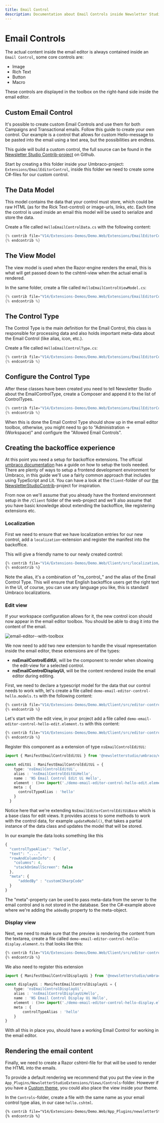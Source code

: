 ```yaml
---
title: Email Control
description: Documentation about Email Controls inside Newsletter Studio
---
```

# Email Controls
The actual content inside the email editor is always contained inside an `Email Control`, some core controls are:

* Image
* Rich Text
* Button
* Macro

These controls are displayed in the toolbox on the right-hand side inside the email editor.

## Custom Email Control
It's possible to create custom Email Controls and use them for both Campaigns and Transactional emails. Follow this guide to create your own control. Our example is a control that allows for custom Hello-message to be pasted into the email using a text area, but the possibilities are endless. 

This guide will build a custom control, the full source can be found in the [Newsletter Studio Contrib-project](https://github.com/enkelmedia/NewsletterStudioContrib) on Github.

Start by creating a this folder inside your Umbraco-project: `Extensions/EmailEditorControl`, inside this folder we need to create some C#-files for our custom control. 

## The Data Model
This model contains the data that your control must store, which could be raw HTML (as for the Rick Text-control) or image-urls, links, etc. Each time the control is used inside an email this model will be used to serialize and store the data.

Create a file called `HelloEmailControlData.cs` with the following content:

```csharp
{% contrib file="V14/Extensions-Demos/Demo.Web/Extensions/EmailEditorControl/HelloEmailControlData.cs" %}
{% endcontrib %}
```

## The View Model
The view model is used when the Razor-engine renders the email, this is what will get passed down to the cshtml-view when the actual email is rendered.

In the same folder, create a file called `HelloEmailControlViewModel.cs`:

```csharp
{% contrib file="V14/Extensions-Demos/Demo.Web/Extensions/EmailEditorControl/HelloEmailControlViewModel.cs" %}
{% endcontrib %}
```

## The Control Type
The Control Type is the main definition for the Email Control, this class is responsible for processing data and also holds important meta-data about the Email Control (like alias, icon, etc.).

Create a file called `HelloEmailControlType.cs`:

```csharp
{% contrib file="V14/Extensions-Demos/Demo.Web/Extensions/EmailEditorControl/HelloEmailControlType.cs" %}
{% endcontrib %}
```

## Configure the Control Type
After these classes have been created you need to tell Newsletter Studio about the EmailControlType, create a Composer and append it to the list of ControlTypes.

```csharp
{% contrib file="V14/Extensions-Demos/Demo.Web/Extensions/EmailEditorControl/HelloEmailControlComposer.cs" %}
{% endcontrib %}
```

When this is done the Email Control Type should show up in the email editor toolbox, otherwise, you might need to go to "Administration -> (Workspace)" and configure the "Allowed Email Controls".

## Creating the backoffice experience

At this point you need a setup for backoffice extensions. The official [umbraco documentation](https://docs.umbraco.com/umbraco-cms/14.latest/customizing/development-flow) has a guide on how to setup the tools needed. There are plenty of ways to setup a frontend development environment for Umbraco, in this guide we'll use a fairly common approach that includes using TypeScript and Lit. You can have a look at the `Client`-folder of our [the NewsletterStudioContrib](https://github.com/enkelmedia/NewsletterStudioContrib)-project for inspiration.

From now on we'll assume that you already have the frontend environment setup in the `/Client` folder of the web-project and we'll also assume that you have basic knowledge about extending the backoffice, like registering extensions etc.

### Localization

First we need to ensure that we have localization entries for our new control, add a `localization`-extension and register the manifest into the backoffice.

This will give a friendly name to our newly created control:

```typescript
{% contrib file="V14/Extensions-Demos/Demo.Web/Client/src/localization/en-us.ts" %}
{% endcontrib %}
```

Note the alias, it's a combination of "ns_control_" and the alias of the Email Control Type. This will ensure that English backoffice users get the right text in the UI, of course, you can use any language you like, this is standard Umbraco localizations.

### Edit view

If your workspace configuration allows for it, the new control icon should now appear in the email editor toolbox. You should be able to drag it into the content of the email.

![email-editor--with-toolbox](/media/guides/email-control/toolbox-with-control-vnext.png)

We now need to add two new extension to handle the visual representation inside the email editor, these extensions are of the types:

* **nsEmailControlEditUi**, will be the component to render when showing the edit-view for a selected control.
* **nsEmailControlDisplayUi**, will be the content rendered inside the email editor during editing.

First, we need to declare a typescript model for the data that our control needs to work with, let's create a file called `demo-email-editor-control-hello.models.ts` with the following content:

```typescript
{% contrib file="V14/Extensions-Demos/Demo.Web/Client/src/editor-controls/hello/demo-email-editor-control-hello.models.ts" %}
{% endcontrib %}
```

Let's start with the edit view, in your project add a file called `demo-email-editor-control-hello-edit.element.ts` with this content:

```typescript
{% contrib file="V14/Extensions-Demos/Demo.Web/Client/src/editor-controls/hello/demo-email-editor-control-hello-edit.element.ts" %}
{% endcontrib %}
```

Register this component as a extension of type `nsEmailControlEditUi`:

```typescript
import { ManifestEmailControlEditUi } from '@newsletterstudio/umbraco/extensibility'

const editUi : ManifestEmailControlEditUi = {
    type: 'nsEmailControlEditUi',
    alias : 'nsEmailControlEditUiHello',
    name : 'NS Email Control Edit Ui Hello',
    element : ()=> import('./demo-email-editor-control-hello-edit.element.js'),
    meta : {
      controlTypeAlias : 'hello'
    }
  }
```

Notice here that we're extending `NsEmailEditorControlEditUiBase` which is a base class for edit views. It provides access to some methods to work with the control data, for example `updateModel()`, that takes a partial instance of the data class and updates the model that will be stored.

In our example the data looks something like this

```javascript
{
  "controlTypeAlias": "hello",
  "text": "....",
  "rowAndColumnInfo": {
    "columns": 4,
    "stackOnSmallScreen": false
  },
  "meta": {
      "addedBy" : "customCSharpCode"
  }
}
```

The "meta"-property can be used to pass meta-data from the server to the email control and is not stored in the database. See the C#-example above where we're adding the `addedBy` property to the meta-object.

### Display view

Next, we need to make sure that the preview is rendering the content from the textarea, create a file called `demo-email-editor-control-hello-display.element.ts` that looks like this:

```typescript
{% contrib file="V14/Extensions-Demos/Demo.Web/Client/src/editor-controls/hello/demo-email-editor-control-hello-display.element.ts" %}
{% endcontrib %}
```

We also need to register this extension

```typescript
import { ManifestEmailControlDisplayUi } from '@newsletterstudio/umbraco/extensibility'

const displayUi : ManifestEmailControlDisplayUi = {
    type: 'nsEmailControlDisplayUi',
    alias : 'nsEmailControlDisplayUiHello',
    name : 'NS Email Control Display Ui Hello',
    element : ()=> import('./demo-email-editor-control-hello-display.element.js'),
    meta : {
        controlTypeAlias : 'hello'
    }
}
```

With all this in place you, should have a working Email Control for working in the email editor.

## Rendering the email content

Finally, we need to create a Razor cshtml-file for that will be used to render the HTML into the emails.

To provide a default rendering we recommend that you put the view in the `App_Plugins/NewsletterStudioExtensions/Views/Controls`-folder. However if you have a [Custom theme](../concepts/themes.md), you could also place the view inside your theme.

In the `Controls`-folder, create a file with the same name as your email control type alias, in our case `hello.cshtml`.

```html
{% contrib file="V14/Extensions-Demos/Demo.Web/App_Plugins/newsletterStudioExtensions/views/controls/hello.cshtml" %}
{% endcontrib %}
```
